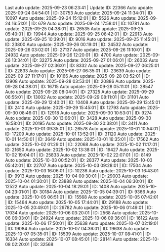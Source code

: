 Last auto update: 2025-09-23 06:23:41 | Update ID: 22366
Auto update: 2025-09-24 04:54:01 | ID: 30753
Auto update: 2025-09-24 11:34:01 | ID: 10097
Auto update: 2025-09-24 15:12:01 | ID: 5526
Auto update: 2025-09-24 16:51:01 | ID: 679
Auto update: 2025-09-24 17:58:01 | ID: 10781
Auto update: 2025-09-25 04:38:01 | ID: 26535
Auto update: 2025-09-25 05:40:01 | ID: 19944
Auto update: 2025-09-25 06:42:01 | ID: 22913
Auto update: 2025-09-25 10:39:01 | ID: 9016
Auto update: 2025-09-25 11:45:01 | ID: 23800
Auto update: 2025-09-26 00:19:01 | ID: 24532
Auto update: 2025-09-26 03:02:01 | ID: 27137
Auto update: 2025-09-26 11:10:01 | ID: 24932
Auto update: 2025-09-26 12:20:01 | ID: 4700
Auto update: 2025-09-26 13:34:01 | ID: 32275
Auto update: 2025-09-27 01:06:01 | ID: 26032
Auto update: 2025-09-27 02:36:01 | ID: 8332
Auto update: 2025-09-27 06:25:01 | ID: 22833
Auto update: 2025-09-27 06:35:01 | ID: 23639
Auto update: 2025-09-27 11:17:01 | ID: 10166
Auto update: 2025-09-28 03:52:01 | ID: 12908
Auto update: 2025-09-28 03:53:01 | ID: 20886
Auto update: 2025-09-28 04:38:01 | ID: 16715
Auto update: 2025-09-28 05:11:01 | ID: 28547
Auto update: 2025-09-28 08:04:01 | ID: 27325
Auto update: 2025-09-29 06:55:01 | ID: 13002
Auto update: 2025-09-29 08:11:01 | ID: 31101
Auto update: 2025-09-29 12:40:01 | ID: 10408
Auto update: 2025-09-29 13:45:01 | ID: 2410
Auto update: 2025-09-29 15:45:01 | ID: 12793
Auto update: 2025-09-30 08:46:01 | ID: 12918
Auto update: 2025-09-30 10:53:01 | ID: 9274
Auto update: 2025-09-30 13:06:01 | ID: 3428
Auto update: 2025-09-30 16:58:01 | ID: 20195
Auto update: 2025-09-30 20:38:01 | ID: 3411
Auto update: 2025-10-01 09:35:01 | ID: 26578
Auto update: 2025-10-01 10:54:01 | ID: 17209
Auto update: 2025-10-01 13:52:01 | ID: 31120
Auto update: 2025-10-01 14:50:01 | ID: 3649
Auto update: 2025-10-01 16:35:01 | ID: 17562
Auto update: 2025-10-02 01:29:01 | ID: 22068
Auto update: 2025-10-02 11:17:01 | ID: 21650
Auto update: 2025-10-02 13:38:01 | ID: 19427
Auto update: 2025-10-02 19:04:01 | ID: 25833
Auto update: 2025-10-02 22:07:01 | ID: 8149
Auto update: 2025-10-03 00:52:01 | ID: 28377
Auto update: 2025-10-03 05:42:01 | ID: 22707
Auto update: 2025-10-03 09:28:01 | ID: 17504
Auto update: 2025-10-03 16:06:01 | ID: 10236
Auto update: 2025-10-03 16:43:01 | ID: 9913
Auto update: 2025-10-04 00:30:01 | ID: 29003
Auto update: 2025-10-04 01:30:01 | ID: 23888
Auto update: 2025-10-04 06:30:01 | ID: 12522
Auto update: 2025-10-04 18:29:01 | ID: 1408
Auto update: 2025-10-04 23:01:01 | ID: 30184
Auto update: 2025-10-05 04:39:01 | ID: 9366
Auto update: 2025-10-05 06:51:01 | ID: 15568
Auto update: 2025-10-05 07:42:01 | ID: 15464
Auto update: 2025-10-05 17:44:01 | ID: 29188
Auto update: 2025-10-05 20:49:01 | ID: 29782
Auto update: 2025-10-06 01:49:01 | ID: 17034
Auto update: 2025-10-06 03:20:01 | ID: 2568
Auto update: 2025-10-06 06:03:01 | ID: 24924
Auto update: 2025-10-06 09:36:01 | ID: 16122
Auto update: 2025-10-06 17:50:01 | ID: 25638
Auto update: 2025-10-07 02:19:01 | ID: 19084
Auto update: 2025-10-07 04:36:01 | ID: 19638
Auto update: 2025-10-07 05:35:01 | ID: 15539
Auto update: 2025-10-07 08:41:01 | ID: 16334
Auto update: 2025-10-07 08:45:01 | ID: 28141
Auto update: 2025-10-08 02:20:01 | ID: 32568
